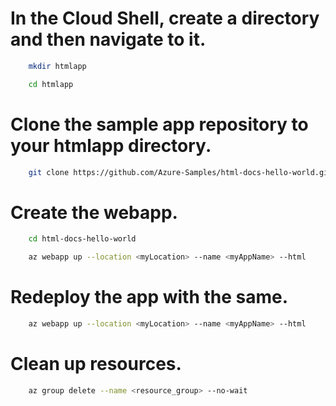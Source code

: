 # In the Cloud Shell, create a directory and then navigate to it.
```sh
    mkdir htmlapp

    cd htmlapp
```

# Clone the sample app repository to your htmlapp directory.
```sh
    git clone https://github.com/Azure-Samples/html-docs-hello-world.git
```

# Create the webapp.
```sh
    cd html-docs-hello-world

    az webapp up --location <myLocation> --name <myAppName> --html
```

# Redeploy the app with the same.
```sh
    az webapp up --location <myLocation> --name <myAppName> --html
```

# Clean up resources.
```sh
    az group delete --name <resource_group> --no-wait
```

